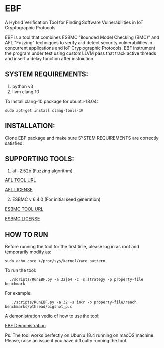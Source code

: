 # EBF
A Hybrid Verification Tool for Finding Software Vulnerabilities in IoT Cryptographic Protocols


EBF is a tool that combines ESBMC "Bounded Model Checking (BMC)" and AFL "Fuzzing" techniques to verify and detect security vulnerabilities in concurrent applications and IoT Cryptographic Protocols.
EBF instrument the program under test using custom LLVM pass that track active threads and insert a delay function after instruction. 
## SYSTEM REQUIREMENTS:
1. python v3
2. llvm clang 10

To Install clang-10 package for ubuntu-18.04:

` sudo apt-get install clang-tools-10
`
## INSTALLATION:
Clone EBF package and make sure SYSTEM REQUIREMENTS are correctly satisfied.

## SUPPORTING TOOLS:
1. afl-2.52b (Fuzzing algorithm)

[AFL TOOL URL](http://lcamtuf.coredump.cx/afl/ )

 [AFL LICENSE ](http://lcamtuf.coredump.cx/afl/README.txt)
 
2. ESBMC v 6.4.0 (For initial seed generation)

[ESBMC TOOL URL](https://github.com/esbmc/esbmc)

[ESBMC LICENSE ](https://github.com/esbmc/esbmc/blob/master/COPYING)

## HOW TO RUN
Before running the tool for the first time, please log in as root and temporarily modify as:

` sudo echo core >/proc/sys/kernel/core_pattern
`

To run the tool:

`   ./scripts/RunEBF.py -a 32|64 -c -s strategy -p property-file benchmark 
`

For example:

`    ./scripts/RunEBF.py -a 32 -s incr -p property-file/reach benchmarks/pthread/bigshot_p.c
`

A demonistration vedio of how to use the tool:

[EBF Demonistration](https://video.manchester.ac.uk/faculties/eb93b3a8b5a268cd92d4a041fcd72231/9c174f87-532a-487a-b4a1-a2f166fef270/)

Ps. The tool works perfectly on Ubuntu 18.4 running on macOS machine. Please, raise an issue if you have difficulty running the tool.
